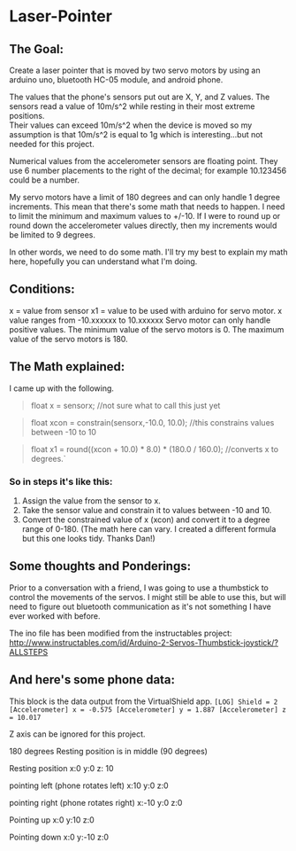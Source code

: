 # Laser-Pointer

## The Goal:
Create a laser pointer that is moved by two servo motors by using an arduino
uno, bluetooth HC-05 module, and android phone.

The values that the phone's sensors put out are X, Y, and Z values.  The
sensors read a value of 10m/s^2 while resting in their most extreme positions.  
Their values can exceed 10m/s^2 when the device is moved so my assumption is that
10m/s^2 is equal to 1g which is interesting...but not needed for this project.

Numerical values from the accelerometer sensors are floating point.  They use
6 number placements to the right of the decimal; for example 10.123456 could
be a number.

My servo motors have a limit of 180 degrees and can only handle 1 degree
increments.  This mean that there's some math that needs to happen.  I need to
limit the minimum and maximum values to +/-10.  If I were to round up or round
down the accelerometer values directly, then my increments would be limited to
9 degrees.

In other words, we need to do some math. I'll try my best to explain my math
here, hopefully you can understand what I'm doing.

## Conditions:

x = value from sensor
x1 = value to be used with arduino for servo motor.
x value ranges from -10.xxxxxx to 10.xxxxxx
Servo motor can only handle positive values.
The minimum value of the servo motors is 0.
The maximum value of the servo motors is 180.

## The Math explained:

I came up with the following.

>float x = sensorx;  //not sure what to call this just yet

>float xcon = constrain(sensorx,-10.0, 10.0);  //this constrains values between -10 to 10

>float x1 = round((xcon + 10.0) * 8.0) * (180.0 / 160.0);  //converts x to degrees.`

### So in steps it's like this:
1. Assign the value from the sensor to x.
2. Take the sensor value and constrain it to values between -10 and 10.
3. Convert the constrained value of x (xcon) and convert it to a degree range of 0-180. (The math here can vary.  I created a different formula but this one looks tidy. Thanks Dan!)

## Some thoughts and Ponderings:

Prior to a conversation with a friend, I was going to use a thumbstick to control
the movements of the servos. I might still be able to use this, but will need
to figure out bluetooth communication as it's not something I have ever worked
with before.

The ino file has been modified from the instructables project:
http://www.instructables.com/id/Arduino-2-Servos-Thumbstick-joystick/?ALLSTEPS

## And here's some phone data:

This block is the data output from the VirtualShield app.
`
[LOG] Shield = 2
[Accelerometer] x = -0.575
[Accelerometer] y = 1.887
[Accelerometer] z = 10.017
`

Z axis can be ignored for this project.

180 degrees
Resting position is in middle (90 degrees)

Resting position
x:0
y:0
z: 10

pointing left (phone rotates left)
x:10
y:0
z:0

pointing right (phone rotates right)
x:-10
y:0
z:0

Pointing up
x:0
y:10
z:0

Pointing down
x:0
y:-10
z:0

